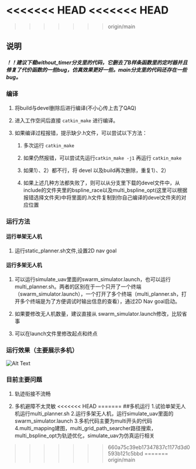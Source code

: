<<<<<<< HEAD
<<<<<<< HEAD
=======
>>>>>>> origin/main
## 说明

##### ！！建议下载without_timer分支里的代码，它删去了B样条函数里的定时器并且修复了代价函数的一些bug，仿真效果更好一些。main分支里的代码还存在一些bug。

### 编译

1. 将build与devel删除后进行编译(不小心传上去了QAQ)
2. 进入工作空间后直接 `catkin_make` 进行编译。
3. 如果编译过程报错，提示缺少.h文件，可以尝试以下方法：
   
     1)  多次运行 `catkin_make` 

     2)   如果仍然报错，可以尝试先运行`catkin_make -j1` 再运行 `catkin_make`
     
     3)  如果1）、2）都不行，将   devel 以及build再次删除，重复1）、2）

     4) 如果上述几种方法都失败了，则可以从分支里下载的devel文件中，从include的文件夹里的bspline_race以及multi_bspline_opt(这里可以根据报错选择文件夹)中将里面的.h文件复制到你自己编译的devel文件夹的对应位置

### 运行方法

#### 运行单架无人机

1. 运行static_planner.sh文件,设置2D nav goal 

#### 运行多架无人机

1.  可以运行simulate_uav里面的swarm_simulator.launch，也可以运行multi_planner.sh。两者的区别在于一个只开了一个终端（swarm_simulator.launch），一个打开了多个终端（multi_planner.sh，打开多个终端是为了方便调试时输出信息的查看），通过2D Nav goal启动。
   
2. 如果要修改无人机数量，建议直接从 swarm_simulator.launch修改，比较省事

3. 可以在launch文件里修改起点和终点
   
### 运行效果（主要展示多机）

![Alt Text](/pics/multi.gif) 


### 目前主要问题

1. 轨迹衔接不流畅

2. 多机避障不太灵敏
<<<<<<< HEAD
=======
##多机运行
1.试验单架无人机运行multi_planner.sh
2.运行多架无人机，运行simulate_uav里面的swarm_simulator.launch
3.多机代码主要为multi开头的代码
4.multi_mapping建图，multi_grid_path_searcher路径搜索，multi_bspline_opt为轨迹优化，simulate_uav为仿真运行相关
>>>>>>> 660a75c39eb17347837c1177d3d0593b121c5bbd
=======
>>>>>>> origin/main
